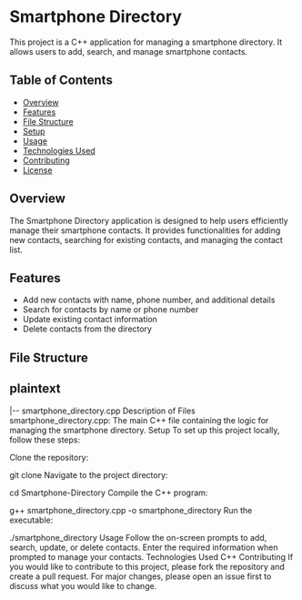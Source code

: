 # Smartphone Directory

This project is a C++ application for managing a smartphone directory. It allows users to add, search, and manage smartphone contacts.

## Table of Contents

- [Overview](#overview)
- [Features](#features)
- [File Structure](#file-structure)
- [Setup](#setup)
- [Usage](#usage)
- [Technologies Used](#technologies-used)
- [Contributing](#contributing)
- [License](#license)

## Overview

The Smartphone Directory application is designed to help users efficiently manage their smartphone contacts. It provides functionalities for adding new contacts, searching for existing contacts, and managing the contact list.

## Features

- Add new contacts with name, phone number, and additional details
- Search for contacts by name or phone number
- Update existing contact information
- Delete contacts from the directory

## File Structure

## plaintext
|-- smartphone_directory.cpp
Description of Files
smartphone_directory.cpp: The main C++ file containing the logic for managing the smartphone directory.
Setup
To set up this project locally, follow these steps:

Clone the repository:

git clone <repository-url>
Navigate to the project directory:

cd Smartphone-Directory
Compile the C++ program:


g++ smartphone_directory.cpp -o smartphone_directory
Run the executable:


./smartphone_directory
Usage
Follow the on-screen prompts to add, search, update, or delete contacts.
Enter the required information when prompted to manage your contacts.
Technologies Used
C++
Contributing
If you would like to contribute to this project, please fork the repository and create a pull request. For major changes, please open an issue first to discuss what you would like to change.
